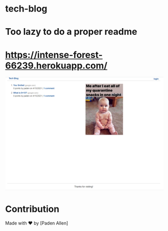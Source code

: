 # tech-blog

# Too lazy to do a proper readme

# https://intense-forest-66239.herokuapp.com/

![Alt text](./public/images/demo.png)

# Contribution
Made with ❤️ by [Paden Allen]